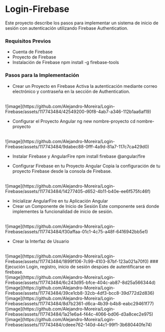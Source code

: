# Login-Firebase
Este proyecto describe los pasos para implementar un sistema de inicio de sesión con autenticación utilizando Firebase Authentication.

### Requisitos Previos
* Cuenta de Firebase
* Proyecto de Firebase
* Instalación de Firebase
npm install -g firebase-tools
### Pasos para la Implementación
* Crear un Proyecto en Firebase
Activa la autenticación mediante correo electrónico y contraseña en la sección de Authentication.
<br>
![image](https://github.com/Alejandro-Moreira/Login-Firebase/assets/117743484/42549200-90f8-4ab7-a346-112b1aa6af19)

* Configurar el Proyecto Angular
ng new nombre-proyecto
cd nombre-proyecto
<br>
![image](https://github.com/Alejandro-Moreira/Login-Firebase/assets/117743484/9dabec88-0fff-4a9d-81a7-117c7ca429d0)

* Instalar Firebase y AngularFire
npm install firebase @angular/fire

* Configurar Firebase en tu Proyecto Angular
Copia la configuración de tu proyecto Firebase desde la consola de Firebase.
<br>
![image](https://github.com/Alejandro-Moreira/Login-Firebase/assets/117743484/14277405-d652-4b11-b40e-ee6f575fc46f)

* Inicializar AngularFire en tu Aplicación Angular
* Crear un Componente de Inicio de Sesión
Este componente será donde implementes la funcionalidad de inicio de sesión.
<br>
![image](https://github.com/Alejandro-Moreira/Login-Firebase/assets/117743484/f30affaa-01c1-4c75-a48f-6416942bb5e1)

* Crear la Interfaz de Usuario
<br>
![image](https://github.com/Alejandro-Moreira/Login-Firebase/assets/117743484/1899f106-7c99-4103-87bf-123a021a70f0)
### Ejecución
Login, registro, inicio de sesión despúes de autentificarse en firebase.
<br>
![image](https://github.com/Alejandro-Moreira/Login-Firebase/assets/117743484/6c243d95-bfce-404c-ab87-8d25a566344d)
<br>
![image](https://github.com/Alejandro-Moreira/Login-Firebase/assets/117743484/39ce1cb8-32cb-4df3-bcc8-39d772d2d836)
<br>
![image](https://github.com/Alejandro-Moreira/Login-Firebase/assets/117743484/8d7b2361-d6ca-4b39-b4b8-eabc29461f77)
<br>
![image](https://github.com/Alejandro-Moreira/Login-Firebase/assets/117743484/1a21e6a4-f44c-4066-bd06-d3a8cec2e975)
<br>
![image](https://github.com/Alejandro-Moreira/Login-Firebase/assets/117743484/cdeee762-140d-44c1-99f1-3b680440fe74)
<br>
